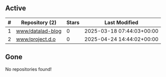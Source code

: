 ## Active
| # | Repository (2) | Stars | Last Modified |
| --- | --- | --- | --- |
| 1 | [www/datalad-blog](https://hub.datalad.org/www/datalad-blog) | 0 | 2025-03-18 07:44:03+00:00 |
| 2 | [www/project.d.o](https://hub.datalad.org/www/project.d.o) | 0 | 2025-04-24 14:44:02+00:00 |

## Gone
No repositories found!
